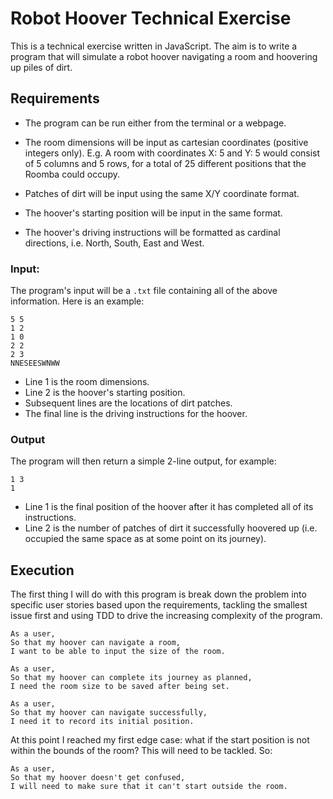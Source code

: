 # Robot Hoover Technical Exercise

This is a technical exercise written in JavaScript. The aim is to write a program that will simulate a robot hoover navigating a room and hoovering up piles of dirt.

## Requirements

- The program can be run either from the terminal or a webpage.

- The room dimensions will be input as cartesian coordinates (positive integers only). E.g. A room with coordinates X: 5 and Y: 5 would consist of 5 columns and 5 rows, for a total of 25 different positions that the Roomba could occupy.

- Patches of dirt will be input using the same X/Y coordinate format.

- The hoover's starting position will be input in the same format.

- The hoover's driving instructions will be formatted as cardinal directions, i.e. North, South, East and West.

### Input:

The program's input will be a `.txt` file containing all of the above information. Here is an example:

```
5 5
1 2
1 0
2 2
2 3
NNESEESWNWW
```
- Line 1 is the room dimensions.
- Line 2 is the hoover's starting position.
- Subsequent lines are the locations of dirt patches.
- The final line is the driving instructions for the hoover.

### Output

The program will then return a simple 2-line output, for example:

```
1 3
1
```
- Line 1 is the final position of the hoover after it has completed all of its instructions.
- Line 2 is the number of patches of dirt it successfully hoovered up (i.e. occupied the same space as at some point on its journey).

## Execution

The first thing I will do with this program is break down the problem into specific user stories based upon the requirements, tackling the smallest issue first and using TDD to drive the increasing complexity of the program.

```
As a user,
So that my hoover can navigate a room,
I want to be able to input the size of the room.
```
```
As a user,
So that my hoover can complete its journey as planned,
I need the room size to be saved after being set.
```
```
As a user,
So that my hoover can navigate successfully,
I need it to record its initial position.
```
At this point I reached my first edge case: what if the start position is not within the bounds of the room? This will need to be tackled. So:
```
As a user,
So that my hoover doesn't get confused,
I will need to make sure that it can't start outside the room.
```
